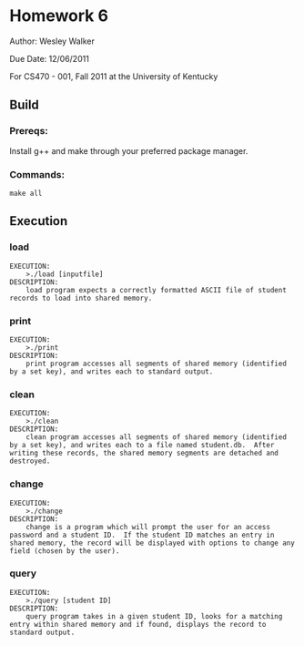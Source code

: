 # Homework 6

Author: Wesley Walker

Due Date: 12/06/2011

For CS470 - 001, Fall 2011 at the University of Kentucky

## Build

### Prereqs: 
Install g++ and make through your preferred package manager.

### Commands:

 `make all`

## Execution

### load
	EXECUTION:
		>./load [inputfile]
	DESCRIPTION:
		load program expects a correctly formatted ASCII file of student records to load into shared memory.  
### print
	EXECUTION:
		>./print
	DESCRIPTION:
		print program accesses all segments of shared memory (identified by a set key), and writes each to standard output.
### clean
	EXECUTION:
		>./clean
	DESCRIPTION:
		clean program accesses all segments of shared memory (identified by a set key), and writes each to a file named student.db.  After writing these records, the shared memory segments are detached and destroyed.
### change
	EXECUTION:
		>./change
	DESCRIPTION:
		change is a program which will prompt the user for an access password and a student ID.  If the student ID matches an entry in shared memory, the record will be displayed with options to change any field (chosen by the user).
### query
	EXECUTION:
		>./query [student ID]
	DESCRIPTION:
		query program takes in a given student ID, looks for a matching entry within shared memory and if found, displays the record to standard output.
